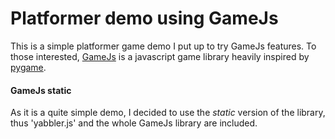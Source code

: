 # Platformer demo using GameJs #

This is a simple platformer game demo I put up to try GameJs features.
To those interested, [GameJs](http://gamejs.org/) is a javascript game library heavily inspired by [pygame](http://pygame.org/).

#### GameJs static
As it is a quite simple demo, I decided to use the _static_ version of the library, thus 'yabbler.js' and the whole GameJs library are included.
